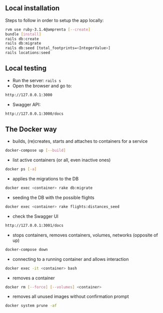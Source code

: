 ## Local installation

Steps to follow in order to setup the app locally:

```sh
rvm use ruby-3.1.4@amprenta [--create]
bundle [install]
rails db:create
rails db:migrate
rails db:seed [total_footprints=<IntegerValue>]
rails locations:seed
```

## Local testing
- Run the server: `rails s`
- Open the browser and go to:
```sh
http://127.0.0.1:3000
```
- Swagger API:
```sh
http://127.0.0.1:3000/docs
```

## The Docker way
- builds, (re)creates, starts and attaches to containers for a service
```sh
docker-compose up [--build]
```
- list active containers (or all, even inactive ones)
```sh
docker ps [-a]
```

- applies the migrations to the DB
```sh
docker exec <container> rake db:migrate
```

- seeding the DB with the possible flights
```sh
docker exec <container> rake flights:distances_seed
```

- check the Swagger UI
```sh
http://127.0.0.1:3001/docs
```

- stops containers, removes containers, volumes, networks (opposite of up)
```sh
docker-compose down
```

- connecting to a running container and allows interaction 
```sh
docker exec -it <container> bash
```

- removes a container
```sh
docker rm [--force] [--volumes] <container>
```

- removes all unused images without confirmation prompt
```sh
docker system prune -af
```
